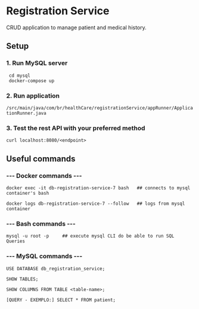 # Registration Service
CRUD application to manage patient and medical history.

## Setup

### 1. Run MySQL server
```shell
 cd mysql
 docker-compose up
```

### 2. Run application
`/src/main/java/com/br/healthCare/registrationService/appRunner/ApplicationRunner.java`


### 3. Test the rest API with your preferred method
`curl localhost:8080/<endpoint>`

## Useful commands

### --- Docker commands ---
```
docker exec -it db-registration-service-7 bash   ## connects to mysql container's bash
```
```
docker logs db-registration-service-7 --follow   ## logs from mysql container
```

### --- Bash commands ---
```
mysql -u root -p     ## execute mysql CLI do be able to run SQL Queries
```

### --- MySQL commands ---
```
USE DATABASE db_registration_service;
```
```
SHOW TABLES;
```
```
SHOW COLUMNS FROM TABLE <table-name>;
```
```
[QUERY - EXEMPLO:] SELECT * FROM patient; 
```
